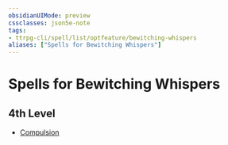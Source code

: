 ```yaml
---
obsidianUIMode: preview
cssclasses: json5e-note
tags:
- ttrpg-cli/spell/list/optfeature/bewitching-whispers
aliases: ["Spells for Bewitching Whispers"]
---
```

# Spells for Bewitching Whispers

## 4th Level

- [Compulsion](3-Mechanics/CLI/spells/compulsion.md "PHB")
